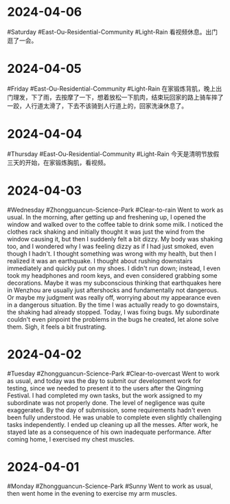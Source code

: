 # 2024-04-06
#Saturday #East-Ou-Residential-Community  #Light-Rain 
看视频休息。出门逛了一会。
# 2024-04-05
#Friday  #East-Ou-Residential-Community  #Light-Rain 
在家锻炼背肌，晚上出门理发，下了雨，去按摩了一下，想着放松一下肌肉，结束玩回家的路上骑车摔了一跤，人行道太滑了，下去不该骑到人行道上的，回家洗澡休息了。

# 2024-04-04
#Thursday  #East-Ou-Residential-Community  #Light-Rain 
今天是清明节放假三天的开始，在家锻炼胸肌，看视频。


# 2024-04-03
#Wednesday #Zhongguancun-Science-Park  #Clear-to-rain
Went to work as usual. In the morning, after getting up and freshening up, I opened the window and walked over to the coffee table to drink some milk. I noticed the clothes rack shaking and initially thought it was just the wind from the window causing it, but then I suddenly felt a bit dizzy. My body was shaking too, and I wondered why I was feeling dizzy as if I had just smoked, even though I hadn't. I thought something was wrong with my health, but then I realized it was an earthquake. I thought about rushing downstairs immediately and quickly put on my shoes. I didn't run down; instead, I even took my headphones and room keys, and even considered grabbing some decorations. Maybe it was my subconscious thinking that earthquakes here in Wenzhou are usually just aftershocks and fundamentally not dangerous. Or maybe my judgment was really off, worrying about my appearance even in a dangerous situation. By the time I was actually ready to go downstairs, the shaking had already stopped. Today, I was fixing bugs. My subordinate couldn't even pinpoint the problems in the bugs he created, let alone solve them. Sigh, it feels a bit frustrating.

# 2024-04-02
#Tuesday #Zhongguancun-Science-Park  #Clear-to-overcast
Went to work as usual, and today was the day to submit our development work for testing, since we needed to present it to the users after the Qingming Festival. I had completed my own tasks, but the work assigned to my subordinate was not properly done. The level of negligence was quite exaggerated. By the day of submission, some requirements hadn't even been fully understood. He was unable to complete even slightly challenging tasks independently. I ended up cleaning up all the messes. After work, he stayed late as a consequence of his own inadequate performance. After coming home, I exercised my chest muscles.

# 2024-04-01
#Monday  #Zhongguancun-Science-Park  #Sunny 
Went to work as usual, then went home in the evening to exercise my arm muscles.
